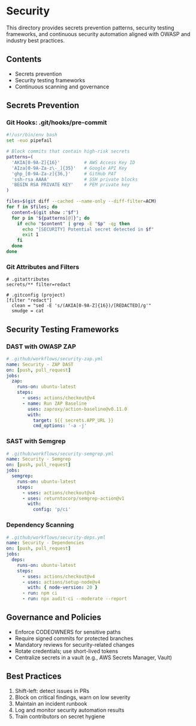 # Security

This directory provides secrets prevention patterns, security testing frameworks, and continuous security automation aligned with OWASP and industry best practices.

## Contents
- Secrets prevention
- Security testing frameworks
- Continuous scanning and governance

## Secrets Prevention

### Git Hooks: .git/hooks/pre-commit
```bash
#!/usr/bin/env bash
set -euo pipefail

# Block commits that contain high-risk secrets
patterns=(
  'AKIA[0-9A-Z]{16}'         # AWS Access Key ID
  'AIza[0-9A-Za-z\-_]{35}'   # Google API Key
  'ghp_[0-9A-Za-z]{36,}'     # GitHub PAT
  'ssh-rsa AAAA'             # SSH private blocks
  'BEGIN RSA PRIVATE KEY'    # PEM private key
)

files=$(git diff --cached --name-only --diff-filter=ACM)
for f in $files; do
  content=$(git show :"$f")
  for p in "${patterns[@]}"; do
    if echo "$content" | grep -E "$p" -q; then
      echo "[SECURITY] Potential secret detected in $f"
      exit 1
    fi
  done
done
```

### Git Attributes and Filters
```
# .gitattributes
secrets/** filter=redact
```

```
# .gitconfig (project)
[filter "redact"]
  clean = "sed -E 's/(AKIA[0-9A-Z]{16})/[REDACTED]/g'"
  smudge = cat
```

## Security Testing Frameworks

### DAST with OWASP ZAP
```yaml
# .github/workflows/security-zap.yml
name: Security - ZAP DAST
on: [push, pull_request]
jobs:
  zap:
    runs-on: ubuntu-latest
    steps:
      - uses: actions/checkout@v4
      - name: Run ZAP Baseline
        uses: zaproxy/action-baseline@v0.11.0
        with:
          target: ${{ secrets.APP_URL }}
          cmd_options: '-a -j'
```

### SAST with Semgrep
```yaml
# .github/workflows/security-semgrep.yml
name: Security - Semgrep
on: [push, pull_request]
jobs:
  semgrep:
    runs-on: ubuntu-latest
    steps:
      - uses: actions/checkout@v4
      - uses: returntocorp/semgrep-action@v1
        with:
          config: 'p/ci'
```

### Dependency Scanning
```yaml
# .github/workflows/security-deps.yml
name: Security - Dependencies
on: [push, pull_request]
jobs:
  deps:
    runs-on: ubuntu-latest
    steps:
      - uses: actions/checkout@v4
      - uses: actions/setup-node@v4
        with: { node-version: 20 }
      - run: npm ci
      - run: npx audit-ci --moderate --report
```

## Governance and Policies
- Enforce CODEOWNERS for sensitive paths
- Require signed commits for protected branches
- Mandatory reviews for security-related changes
- Rotate credentials; use short-lived tokens
- Centralize secrets in a vault (e.g., AWS Secrets Manager, Vault)

## Best Practices
1. Shift-left: detect issues in PRs
2. Block on critical findings, warn on low severity
3. Maintain an incident runbook
4. Log and monitor security automation results
5. Train contributors on secret hygiene
